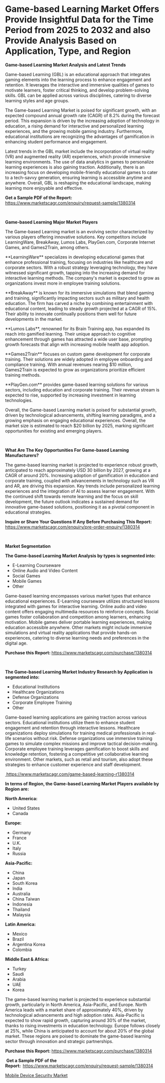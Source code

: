 <p><h1>Game-based Learning Market Offers Provide Insightful Data for the Time Period from 2025 to 2032 and also Provide Analysis Based on Application, Type, and Region</h1></p><p><strong>Game-based Learning Market Analysis and Latest Trends</strong></p>
<p><p>Game-based Learning (GBL) is an educational approach that integrates gaming elements into the learning process to enhance engagement and retention. It leverages the interactive and immersive qualities of games to motivate learners, foster critical thinking, and develop problem-solving skills. GBL can be applied across various disciplines, catering to diverse learning styles and age groups.</p><p>The Game-based Learning Market is poised for significant growth, with an expected compound annual growth rate (CAGR) of 8.2% during the forecast period. This expansion is driven by the increasing adoption of technology in education, a rising demand for interactive and personalized learning experiences, and the growing mobile gaming industry. Furthermore, educational institutions are recognizing the advantages of gamification in enhancing student performance and engagement.</p><p>Latest trends in the GBL market include the incorporation of virtual reality (VR) and augmented reality (AR) experiences, which provide immersive learning environments. The use of data analytics in games to personalize learning experiences is also gaining traction. Additionally, there is an increasing focus on developing mobile-friendly educational games to cater to a tech-savvy generation, ensuring learning is accessible anytime and anywhere. Overall, GBL is reshaping the educational landscape, making learning more enjoyable and effective.</p></p>
<p><strong>Get a Sample PDF of the Report:&nbsp;</strong> <a href="https://www.marketscagr.com/enquiry/request-sample/1380314?utm_campaign=2866&utm_medium=2&utm_source=Github&utm_content=ia&utm_term=09032025&utm_id=game-based-learning">https://www.marketscagr.com/enquiry/request-sample/1380314</a></p>
<p>&nbsp;</p>
<p><strong>Game-based Learning Major Market Players</strong></p>
<p><p>The Game-based Learning market is an evolving sector characterized by various players offering innovative solutions. Key competitors include LearningWare, BreakAway, Lumos Labs, PlayGen.com, Corporate Internet Games, and Games2Train, among others.</p><p>**LearningWare** specializes in developing educational games that enhance professional training, focusing on industries like healthcare and corporate sectors. With a robust strategy leveraging technology, they have witnessed significant growth, tapping into the increasing demand for interactive learning methods. The company's market is expected to grow as organizations invest more in employee training solutions.</p><p>**BreakAway** is known for its immersive simulations that blend gaming and training, significantly impacting sectors such as military and health education. The firm has carved a niche by combining entertainment with educational content, leading to steady growth projected at a CAGR of 15%. Their ability to innovate continually positions them well for future developments in the market.</p><p>**Lumos Labs**, renowned for its Brain Training app, has expanded its reach into gamified learning. Their unique approach to cognitive enhancement through games has attracted a wide user base, prompting growth forecasts that align with increasing mobile health app adoption.</p><p>**Games2Train** focuses on custom game development for corporate training. Their solutions are widely adopted in employee onboarding and compliance training. With annual revenues nearing $10 million, Games2Train is expected to grow as organizations prioritize efficient training methods.</p><p>**PlayGen.com** provides game-based learning solutions for various sectors, including education and corporate training. Their revenue stream is expected to rise, supported by increasing investment in learning technologies.</p><p>Overall, the Game-based Learning market is poised for substantial growth, driven by technological advancements, shifting learning paradigms, and a growing emphasis on engaging educational experiences. Overall, the market size is estimated to reach $20 billion by 2025, marking significant opportunities for existing and emerging players.</p></p>
<p>&nbsp;</p>
<p><strong>What Are The Key Opportunities For Game-based Learning Manufacturers?</strong></p>
<p><p>The game-based learning market is projected to experience robust growth, anticipated to reach approximately USD 30 billion by 2027, growing at a CAGR of around 20%. Increasing adoption of gamification in education and corporate training, coupled with advancements in technology such as VR and AR, are driving this expansion. Key trends include personalized learning experiences and the integration of AI to assess learner engagement. With the continued shift towards remote learning and the focus on skill development, the future outlook indicates a sustained demand for innovative game-based solutions, positioning it as a pivotal component in educational strategies.</p></p>
<p><strong>Inquire or Share Your Questions If Any Before Purchasing This Report:</strong> <a href="https://www.marketscagr.com/enquiry/pre-order-enquiry/1380314?utm_campaign=2866&utm_medium=2&utm_source=Github&utm_content=ia&utm_term=09032025&utm_id=game-based-learning">https://www.marketscagr.com/enquiry/pre-order-enquiry/1380314</a></p>
<p>&nbsp;</p>
<p><strong>Market Segmentation</strong></p>
<p><strong>The Game-based Learning Market Analysis by types is segmented into:</strong></p>
<p><ul><li>E-Learning Courseware</li><li>Online Audio and Video Content</li><li>Social Games</li><li>Mobile Games</li><li>Other</li></ul></p>
<p><p>Game-based learning encompasses various market types that enhance educational experiences. E-Learning courseware utilizes structured lessons integrated with games for interactive learning. Online audio and video content offers engaging multimedia resources to reinforce concepts. Social games foster collaboration and competition among learners, enhancing motivation. Mobile games deliver portable learning experiences, making education accessible anywhere. Other markets might include immersive simulations and virtual reality applications that provide hands-on experiences, catering to diverse learning needs and preferences in the digital age.</p></p>
<p><strong>Purchase this Report:&nbsp;</strong><a href="https://www.marketscagr.com/purchase/1380314?utm_campaign=2866&utm_medium=2&utm_source=Github&utm_content=ia&utm_term=09032025&utm_id=game-based-learning">https://www.marketscagr.com/purchase/1380314</a></p>
<p>&nbsp;</p>
<p><strong>The Game-based Learning Market Industry Research by Application is segmented into:</strong></p>
<p><ul><li>Educational Institutions</li><li>Healthcare Organizations</li><li>Defense Organizations</li><li>Corporate Employee Training</li><li>Other</li></ul></p>
<p><p>Game-based learning applications are gaining traction across various sectors. Educational institutions utilize them to enhance student engagement and retention through interactive lessons. Healthcare organizations deploy simulations for training medical professionals in real-life scenarios without risk. Defense organizations use immersive training games to simulate complex missions and improve tactical decision-making. Corporate employee training leverages gamification to boost skills and knowledge retention, fostering a competitive yet collaborative learning environment. Other markets, such as retail and tourism, also adopt these strategies to enhance customer experience and staff development.</p></p>
<p><a href="https://www.marketscagr.com/game-based-learning-r1380314?utm_campaign=2866&utm_medium=2&utm_source=Github&utm_content=ia&utm_term=09032025&utm_id=game-based-learning">&nbsp;https://www.marketscagr.com/game-based-learning-r1380314</a></p>
<p><strong>In terms of Region, the Game-based Learning Market Players available by Region are:</strong></p>
<p>
    <p> <strong> North America: </strong>
        <ul>
            <li>United States</li>
            <li>Canada</li>
        </ul>
        </p> 
    <p> <strong> Europe: </strong>
        <ul>
            <li>Germany</li>
            <li>France</li>
            <li>U.K.</li>
            <li>Italy</li>
            <li>Russia</li>
        </ul>
        </p> 
    <p> <strong> Asia-Pacific: </strong>
        <ul>
            <li>China</li>
            <li>Japan</li>
            <li>South Korea</li>
            <li>India</li>
            <li>Australia</li>
            <li>China Taiwan</li>
            <li>Indonesia</li>
            <li>Thailand</li>
            <li>Malaysia</li>
        </ul>
        </p> 
    <p> <strong> Latin America: </strong>
        <ul>
            <li>Mexico</li>
            <li>Brazil</li>
            <li>Argentina Korea</li>
            <li>Colombia</li>
        </ul>
        </p> 
    <p> <strong> Middle East & Africa: </strong>
        <ul>
            <li>Turkey</li>
            <li>Saudi</li>
            <li>Arabia</li>
            <li>UAE</li>
            <li>Korea</li>
        </ul>
    </p>
    </p>
<p><p>The game-based learning market is projected to experience substantial growth, particularly in North America, Asia-Pacific, and Europe. North America leads with a market share of approximately 40%, driven by technological advancements and high adoption rates. Asia-Pacific is expected to show rapid growth, capturing around 30% of the market, thanks to rising investments in education technology. Europe follows closely at 25%, while China is anticipated to account for about 20% of the global market. These regions are poised to dominate the game-based learning sector through innovation and strategic partnerships.</p></p>
<p><strong>Purchase this Report: </strong><a href="https://www.marketscagr.com/purchase/1380314?utm_campaign=2866&utm_medium=2&utm_source=Github&utm_content=ia&utm_term=09032025&utm_id=game-based-learning">https://www.marketscagr.com/purchase/1380314</a></p>
<p>&nbsp;<strong>Get a Sample PDF of the Report:&nbsp;&nbsp;</strong><a href="https://www.marketscagr.com/enquiry/request-sample/1380314?utm_campaign=2866&utm_medium=2&utm_source=Github&utm_content=ia&utm_term=09032025&utm_id=game-based-learning">https://www.marketscagr.com/enquiry/request-sample/1380314</a></p>
<p><strong></strong></p>
<p><p><a href="https://github.com/djibenesha/Market-Research-Report-List-1/blob/main/mobile-device-security-market.md?utm_campaign=2866&utm_medium=2&utm_source=Github&utm_content=ia&utm_term=09032025&utm_id=game-based-learning">Mobile Device Security Market</a></p></p>